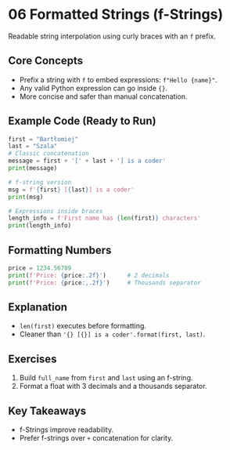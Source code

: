 # 06 Formatted Strings (f-Strings)

Readable string interpolation using curly braces with an `f` prefix.

## Core Concepts
- Prefix a string with `f` to embed expressions: `f"Hello {name}"`.
- Any valid Python expression can go inside `{}`.
- More concise and safer than manual concatenation.

## Example Code (Ready to Run)
```python
first = "Bartłomiej"
last = "Szala"
# Classic concatenation
message = first + '[' + last + '] is a coder'
print(message)

# f-string version
msg = f'{first} [{last}] is a coder'
print(msg)

# Expressions inside braces
length_info = f'First name has {len(first)} characters'
print(length_info)
```

## Formatting Numbers
```python
price = 1234.56789
print(f'Price: {price:.2f}')      # 2 decimals
print(f'Price: {price:,.2f}')     # Thousands separator
```

## Explanation
- `len(first)` executes before formatting.
- Cleaner than `'{} [{}] is a coder'.format(first, last)`.

## Exercises
1. Build `full_name` from `first` and `last` using an f-string.
2. Format a float with 3 decimals and a thousands separator.

## Key Takeaways
- f-Strings improve readability.
- Prefer f-strings over `+` concatenation for clarity.
